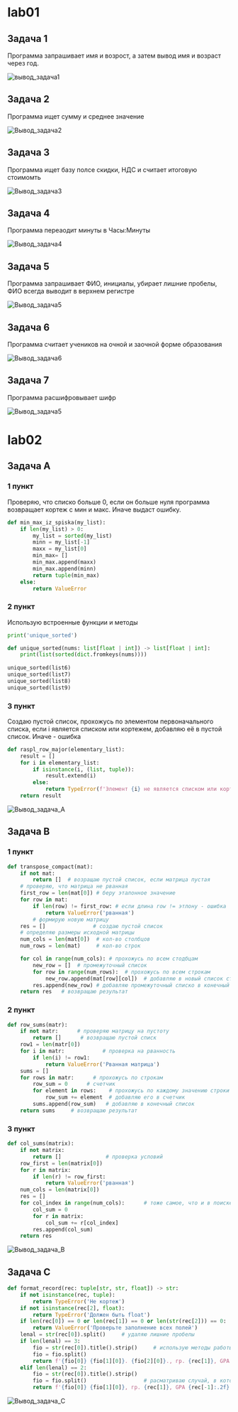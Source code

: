 # lab01

## Задача 1

Программа запрашивает имя и возрост, а затем вывод имя и возраст через год.  

![вывод_задача1](/images/lab01/01.png)

## Задача 2

Программа ищет сумму и среднее значение 

![Вывод_задача2](/images/lab01/02.png)

## Задача 3

Программа ищет базу полсе скидки, НДС и считает итоговую стоимомть 

![Вывод_задача3](/images/lab01/03.png)

## Задача 4

Программа переаодит минуты в Часы:Минуты

![Вывод_задача4](/images/lab01/04.png)

## Задача 5

Программа запрашивает ФИО, инициалы, убирает лишние пробелы, ФИО всегда выводит в верхнем регистре

![Вывод_задача5](/images/lab01/05.png)

## Задача 6

Программа считает учеников на очной и заочной форме образования

![Вывод_задача6](/images/lab01/06.png)

## Задача 7

Программа расшифровывает шифр

![Вывод_задача5](/images/lab01/07.png)


# lab02

## Задача A

### 1 пункт

Проверяю, что списко больше 0, если он больше нуля программа возвращает кортеж с мин и макс. Иначе выдаст ошибку. 


```python
def min_max_iz_spiska(my_list): 
    if len(my_list) > 0:          
        my_list = sorted(my_list)
        minn = my_list[-1]
        maxx = my_list[0]
        min_max= []
        min_max.append(maxx)
        min_max.append(minn)
        return tuple(min_max)
    else:
        return ValueError
```

### 2 пункт

Использую встроенные функции и методы


```python
print('unique_sorted')

def unique_sorted(nums: list[float | int]) -> list[float | int]:
    print(list(sorted(dict.fromkeys(nums))))
    
unique_sorted(list6)
unique_sorted(list7)
unique_sorted(list8)
unique_sorted(list9)
```

### 3 пункт 

Создаю пустой список, прохожусь по элементом первоначального списка, если i является списком или кортежем, добавляю её в пустой список. Иначе - ошибка  


```python
def raspl_row_major(elementary_list):
    result = []
    for i in elementary_list:
        if isinstance(i, (list, tuple)):
            result.extend(i)
        else:
            return TypeError(f'Элемент {i} не является списком или кортежем')
    return result
```

![Вывод_задача_A](/images/lab02/01.png)

## Задача B

### 1 пункт


```python
def transpose_compact(mat):
    if not mat:
        return []  # возращаю пустой список, если матрица пустая
    # проверяю, что матрица не рванная
    first_row = len(mat[0]) # беру эталонное значение 
    for row in mat: 
        if len(row) != first_row: # если длина row != этлону - ошибка 
            return ValueError('рванная')
        # формирую новую матрицу 
    res = []               # создаю пустой список 
    # определяю размеры исходной матрицы 
    num_cols = len(mat[0])  # кол-во столбцов 
    num_rows = len(mat)     # кол-во строк

    for col in range(num_cols): # прохожусь по всем стодбцам 
        new_row = []  # промежуточный список 
        for row in range(num_rows):  # прохожусь по всем строкам 
            new_row.append(mat[row][col])  # добавляю в новый список строки и стобцы 
        res.append(new_row) # добавляю промежуточный списко в конечный 
    return res   # возвращаю результат 
```

### 2 пункт


```python
def row_sums(matr):  
    if not matr:      # проверяю матрицу на пустоту 
        return []      # возвращаю пустой списк 
    row1 = len(matr[0])     
    for i in matr:            # проверка на рванность 
        if len(i) != row1:      
            return ValueError('Рванная матрица')
    sums = []              
    for rows in matr:      # прохожусь по строкам 
        row_sum = 0      # счетчик
        for element in rows:    # прохожусь по каждому значению строки 
            row_sum += element  # добавляю его в счетчик 
        sums.append(row_sum)   # добавляю в конечный список 
    return sums     # возвращаю результат 
```

### 3 пункт 


```python
def col_sums(matrix):
    if not matrix:
        return []              # проверка условий 
    row_first = len(matrix[0])    
    for r in matrix:
        if len(r) != row_first:
            return ValueError('рванная')
    num_cols = len(matrix[0])
    res = []
    for col_index in range(num_cols):      # тоже самое, что и в поиске суммы строки, только наоборот 
        col_sum = 0
        for r in matrix:
            col_sum += r[col_index]
        res.append(col_sum)
    return res
```

![Вывод_задача_B](/images/lab02/02.png)

## Задача C


```python
def format_record(rec: tuple[str, str, float]) -> str:
    if not isinstance(rec, tuple):
        return TypeError('Не кортеж')
    if not isinstance(rec[2], float):
        return TypeError('Должен быть float')   
    if len(rec[0]) == 0 or len(rec[1]) == 0 or len(str(rec[2])) == 0:   # провекра на заполнение всех полей 
        return ValueError('Проверьте заполнение всех полей')
    lenal = str(rec[0]).split()     # удаляю лишние пробелы 
    if len(lenal) == 3:
        fio = str(rec[0]).title().strip()     # использую методы работы со строками 
        fio = fio.split()
        return f'{fio[0]} {fio[1][0]}. {fio[2][0]}., гр. {rec[1]}, GPA {rec[-1]:.2f}'
    elif len(lenal) == 2:
        fio = str(rec[0]).title().strip()
        fio = fio.split()                  # расматриваю случай, в котором ФИО записаны двумя словами 
        return f'{fio[0]} {fio[1][0]}, гр. {rec[1]}, GPA {rec[-1]:.2f}'
```

![Вывод_задача_C](/images/lab02/03.png)